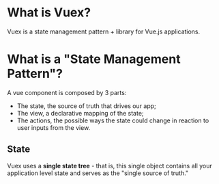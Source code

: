 # What is Vuex?
Vuex is a state management pattern + library for Vue.js applications.

# What is a "State Management Pattern"?
A vue component is composed by 3 parts:
- The state, the source of truth that drives our app;
- The view, a declarative mapping of the state;
- The actions, the possible ways the state could change in reaction to user inputs from the view.

## State
Vuex uses a **single state tree** - that is, this single object contains all your application level state and serves as the "single source of truth." 
